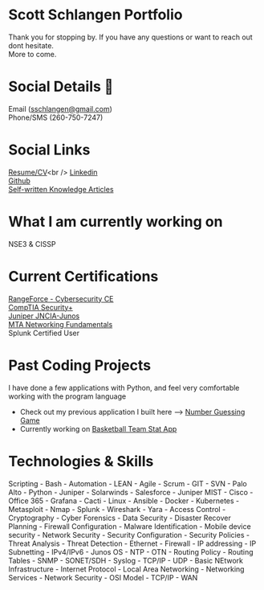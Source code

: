 # Scott Schlangen Portfolio
Thank you for stopping by. If you have any questions or want to reach out dont hesitate.<br />
More to come.
# Social Details 💬
Email (sschlangen@gmail.com) <br>
Phone/SMS (260-750-7247) <br>
# Social Links
[Resume/CV]([https://docs.google.com/document/d/1n9hL-V26DQ2L4wsiFzQXH1mjbfFu-jO-E1OVd4cwRGk/edit?usp=sharing](https://docs.google.com/document/d/1lrnFMCFxBu3k63TtrF4vy_vjUsj_M5wCiiLiUoMd7J8/edit?usp=sharing))<br />
[Linkedin](https://www.linkedin.com/in/scottschlangen/)<br />
[Github](https://github.com/schlangens)<br />
[Self-written Knowledge Articles](https://schlangens.github.io/knowledge-base/)

# What I am currently working on
NSE3 & CISSP

# Current Certifications
[RangeForce - Cybersecurity CE](https://www.credly.com/badges/405b3725-ba43-4834-bbaf-4b400537f7f6)<br />
[CompTIA Security+](https://www.credly.com/badges/768fe1eb-163e-47e1-8617-44afb8ac493a)<br />
[Juniper JNCIA-Junos](https://www.credly.com/badges/7cbb0dc1-6805-4c89-8a9b-8ee9965baef8)<br />
[MTA Networking Fundamentals](https://www.credly.com/badges/b026b536-d350-4254-9289-971249b0faf6)<br />
Splunk Certified User


# Past Coding Projects
I have done a few applications with Python, and feel very comfortable working with the program language
- Check out my previous application I built here --> [Number Guessing Game](https://github.com/schlangens/TT_P1_NumberGuessingGame/blob/main/guessing_game.py)
- Currently working on [Basketball Team Stat App](https://github.com/schlangens/basketball_stats_tool/blob/main/application.py)

# Technologies & Skills
Scripting - Bash - Automation - LEAN - Agile - Scrum - GIT - SVN - Palo Alto - Python - Juniper - Solarwinds - Salesforce - Juniper MIST - Cisco - Office 365 - Grafana - Cacti - Linux - Ansible - Docker - Kubernetes - Metasploit - Nmap - Splunk - Wireshark - Yara - Access Control - Cryptography - Cyber Forensics - Data Security - Disaster Recover Planning - Firewall Configuration - Malware Identification - Mobile device security - Network Security - Security Configuration - Security Policies - Threat Analysis - Threat Detection - Ethernet - Firewall - IP addressing - IP Subnetting - IPv4/IPv6 - Junos OS - NTP - OTN - Routing Policy - Routing Tables - SNMP - SONET/SDH - Syslog - TCP/IP - UDP - Basic NEtwork Infrastructure - Internet Protocol - Local Area Networking - Networking Services - Network Security - OSI Model - TCP/IP - WAN
